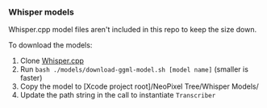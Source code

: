 ### Whisper models

Whisper.cpp model files aren't included in this repo to keep the size down.

To download the models:
1. Clone [Whisper.cpp](https://github.com/ggerganov/whisper.cpp)
2. Run `bash ./models/download-ggml-model.sh [model name]` (smaller is faster)
3. Copy the model to [Xcode project root]/NeoPixel Tree/Whisper Models/
4. Update the path string in the call to instantiate `Transcriber`
